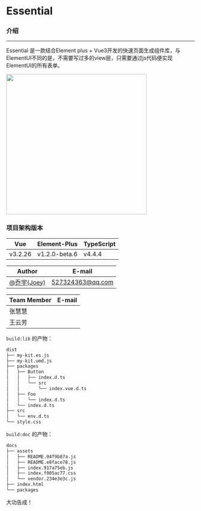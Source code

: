 # Essential

### 介绍
---

Essential 是一款结合Element plus + Vue3开发的快速页面生成组件库，与ElementUI不同的是，不需要写过多的view层，只需要通过js代码便实现ElementUI的所有表单。

<img src="https://prod-mf-common-bucket.oss-cn-hangzhou.aliyuncs.com/img/WechatIMG127%20(1).png" width="375">

### 项目架构版本
| Vue | Element-Plus | TypeScript |
| ------ | ------ | ------ |
| v3.2.26 | v1.2.0-beta.6 | v4.4.4 |

| Author | E-mail |
| ------ | ----- |
| [@乔宇(Joey)](http://github.com/qiaoyu113) | 527324363@qq.com |

| Team Member | E-mail |
| ------ | ------ |
| 张慧慧 |  |
| 王云芳 |  |


`build:lib` 的产物：
```bash
dist
├── my-kit.es.js
├── my-kit.umd.js
├── packages
│   ├── Button
│   │   ├── index.d.ts
│   │   └── src
│   │       └── index.vue.d.ts
│   ├── Foo
│   │   └── index.d.ts
│   └── index.d.ts
├── src
│   └── env.d.ts
└── style.css
```

`build:doc` 的产物：
```bash
docs
├── assets
│   ├── README.04f9b87a.js
│   ├── README.e8face78.js
│   ├── index.917a75eb.js
│   ├── index.f005ac77.css
│   └── vendor.234e3e3c.js
├── index.html
└── packages
```

大功告成！
